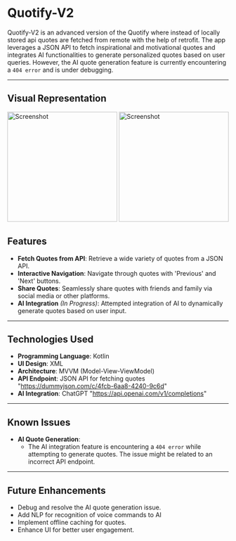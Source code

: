# Quotify-V2

Quotify-V2 is an advanced version of the Quotify where instead of locally stored api quotes are fetched from remote with the help of retrofit. The app leverages a JSON API to fetch inspirational and motivational quotes and integrates AI functionalities to generate personalized quotes based on user queries. However, the AI quote generation feature is currently encountering a `404 error` and is under debugging.

---

## Visual Representation

<img src="https://github.com/user-attachments/assets/5e60e3bb-717b-43ce-9c9a-819275745b87" alt="Screenshot" width="250">
<img src="https://github.com/user-attachments/assets/3ac0d0e1-293c-4339-84c5-479da392c795" alt="Screenshot" width="250">

## Features

- **Fetch Quotes from API**: Retrieve a wide variety of quotes from a JSON API.
- **Interactive Navigation**: Navigate through quotes with 'Previous' and 'Next' buttons.
- **Share Quotes**: Seamlessly share quotes with friends and family via social media or other platforms.
- **AI Integration** *(In Progress)*: Attempted integration of AI to dynamically generate quotes based on user input.

---

## Technologies Used

- **Programming Language**: Kotlin
- **UI Design**: XML
- **Architecture**: MVVM (Model-View-ViewModel)
- **API Endpoint**: JSON API for fetching quotes "https://dummyjson.com/c/4fcb-6aa8-4240-9c6d"
- **AI Integration**: ChatGPT "https://api.openai.com/v1/completions"

---

## Known Issues

- **AI Quote Generation**:
  - The AI integration feature is encountering a `404 error` while attempting to generate quotes. The issue might be related to an incorrect API endpoint.

---

## Future Enhancements

- Debug and resolve the AI quote generation issue.
- Add NLP for recognition of voice commands to AI
- Implement offline caching for quotes.
- Enhance UI for better user engagement.
